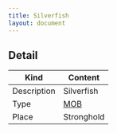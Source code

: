 ```yaml
---
title: Silverfish
layout: document
---
```

## Detail

|Kind|Content|
|---|---|
|Description|Silverfish|
|Type|[MOB](MOB)|
|Place|Stronghold|


